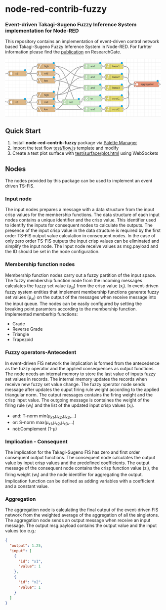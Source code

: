 

# node-red-contrib-fuzzy

### Event-driven Takagi-Sugeno Fuzzy Inference System implementation for Node-RED

This repository contains an implementation of event-driven control network based Takagi-Sugeno Fuzzy Inference System in Node-RED. For furhter information please find the  [publication](https://www.researchgate.net/publication/342054388_Event-driven_Fuzzy_Inference_System_Implementation_in_Node-RED) on ResearchGate.


![Node-RED TS-FIS](nrfis.png)

##  Quick Start

1. Install **node-red-contrib-fuzzy** package via [Palette Manager](https://nodered.org/docs/user-guide/editor/palette/manager)
2. Import the test flow [test/flow.js](./test/flow.js) template and modify
3. Create a test plot surface with [test/surface/plot.html](./test/surface/plot.html) using WebSockets

## Nodes
The nodes provided by this package can be used to implement an event driven TS-FIS. 

### Input node 

The input nodes prepares a message with a data structure from the input crisp values for the membership functions. The data structure of each input nodes contains a unique identifier and the crisp value. This
identifier used to identify the inputs for consequent nodes to calculate the outputs. The presence of the input crisp value in the data structure is required by the first order TS-FIS output value calculation in consequent nodes. In the case of only zero order TS-FIS outputs the input crisp values can be eliminated and simplify the input node. 
The Input node  receive values as msg.payload and the ID should be set in the node configuration.

### Membership function nodes

Membership function nodes carry out a fuzzy partition of the input space. The fuzzy membership function node from the incoming messages calculates the fuzzy set value (µ<sub>xi</sub>) from the crisp value (x<sub>i</sub>). In event-driven fuzzy system entities that implement membership functions generate fuzzy set values (µ<sub>xi</sub>) on the output of the messages when receive message into the input queue. 
The nodes can be easily configured by setting the breaking point paramters according to the membership function.
Implemented memberhip functions:
- Grade
- Reverse Grade
- Triangle
- Trapezoid


### Fuzzy operators-Antecedent
In event-driven FIS network the implication is formed from the antecedence as the fuzzy operator and the applied consequences as output functions. The node needs an internal memory to store the last value of inputs fuzzy set values in records. The internal memory updates the records when receive new fuzzy set value change. The fuzzy operator node sends message after updates the ouput firing rule weight according to the applied triangular norm. The output messages contains the firing weight and the crisp input value. The outgoing message is containes the weight of the firing rule (w<sub>i</sub>) and the list of the updated input crisp values (x<sub>i</sub>).

- and: T-norm min(µ<sub>x1</sub>,µ<sub>x2</sub>,µ<sub>x3</sub>,...)
- or: S-norm max(µ<sub>x1</sub>,µ<sub>x2</sub>,µ<sub>x3</sub>,...)
- not:Complement (1-µ)

### Implication - Consequent

The implication for the Takagi-Sugeno FIS has zero and first order consequent output functions. The consequent
node calculates the output value by input crisp values and the predefined coefficients. The output message of the consequent node contains the crisp function value (z<sub>i</sub>), the firing weight (w<sub>i</sub>) and the node identifier for aggregating the output. Implication function can be defined as adding variables with a coefficient and a constant value.

### Aggregation
The aggregation node is calculating the final output of the event-driven FIS network from the weighted average of the aggregation of all the singletons. The aggregation node sends an output message when receive an input message.
The output msg.payload contains the output value and the input values too e.g.:
```json
{
  "output": 1.25,
  "input": [
    {
      "id": "x1",
      "value": 1
    },
    {
      "id": "x2",
      "value": 1
    }
  ]
}
```

